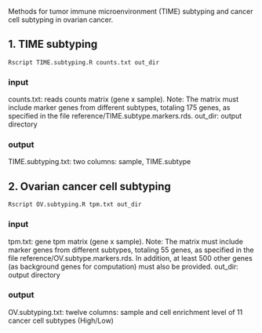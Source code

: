 Methods for tumor immune microenvironment (TIME) subtyping and cancer cell subtyping in ovarian cancer.

## 1. TIME subtyping

```
Rscript TIME.subtyping.R counts.txt out_dir
```

### input
counts.txt: reads counts matrix (gene x sample). Note: The matrix must include marker genes from different subtypes, totaling 175 genes, as specified in the file reference/TIME.subtype.markers.rds.
out_dir: output directory

### output
TIME.subtyping.txt: two columns: sample, TIME.subtype


## 2. Ovarian cancer cell subtyping

```
Rscript OV.subtyping.R tpm.txt out_dir
```

### input
tpm.txt: gene tpm matrix (gene x sample). Note: The matrix must include marker genes from different subtypes, totaling 55 genes, as specified in the file reference/OV.subtype.markers.rds. In addition, at least 500 other genes (as background genes for computation) must also be provided.
out_dir: output directory

### output
OV.subtyping.txt: twelve columns: sample and cell enrichment level of 11 cancer cell subtypes (High/Low)
